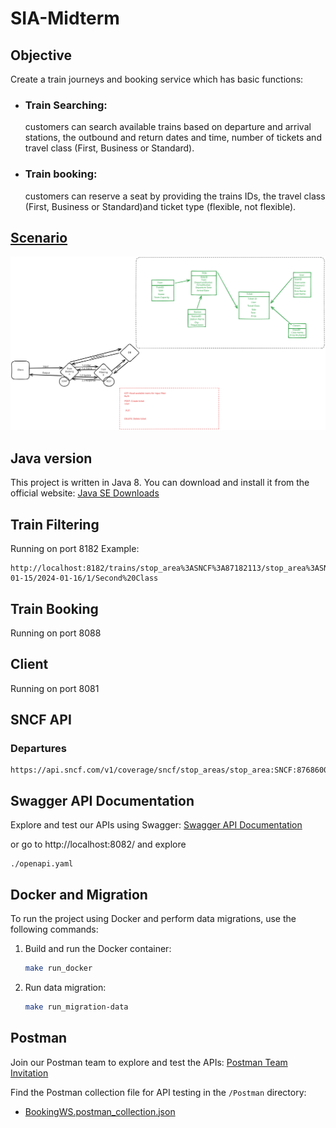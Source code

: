 # SIA-Midterm

## Objective

Create a train journeys and booking service which has basic functions:

- ### Train Searching: 
    customers can search available trains based on departure and arrival stations, the outbound and return dates and time, number of tickets and travel class (First, Business or Standard).

- ### Train booking: 
    customers can reserve a seat by providing the trains IDs, the travel class (First, Business or Standard)and ticket type (flexible, not flexible).

## [Scenario](https://www-inf.telecom-sudparis.eu/SIMBAD/courses/doku.php?id=teaching_assistant:web_services:midterm2021_88)

![](./Schema.svg)


## Java version
This project is written in Java 8. You can download and install it from the official website: [Java SE Downloads](https://www.oracle.com/fr/java/technologies/javase/javase8-archive-downloads.html)

## Train Filtering

Running on port 8182
Example:
```
http://localhost:8182/trains/stop_area%3ASNCF%3A87182113/stop_area%3ASNCF%3A80359331/2024-01-15/2024-01-16/1/Second%20Class
```

## Train Booking 

Running on port 8088

## Client

Running on port 8081

## SNCF API 

### Departures 
```
https://api.sncf.com/v1/coverage/sncf/stop_areas/stop_area:SNCF:87686006/departures
```

## Swagger API Documentation

Explore and test our APIs using Swagger: [Swagger API Documentation](https://app.swaggerhub.com/apis-docs/ChristopheWANG/WebServiceTrainAPI/1.0.0)

or go to http://localhost:8082/
and explore 
```
./openapi.yaml
``` 

## Docker and Migration

To run the project using Docker and perform data migrations, use the following commands:

1. Build and run the Docker container:
    ```bash
    make run_docker
    ```

2. Run data migration:
    ```bash
    make run_migration-data
    ```

## Postman

Join our Postman team to explore and test the APIs: [Postman Team Invitation](https://app.getpostman.com/join-team?invite_code=b48fc3c44dd89efbf1fa6906f2360eb9&target_code=026a0c4e0b4d720e6d31e0234dc07284)

Find the Postman collection file for API testing in the `/Postman` directory:

- [BookingWS.postman_collection.json](./Postman/BookingWS.postman_collection.json)
